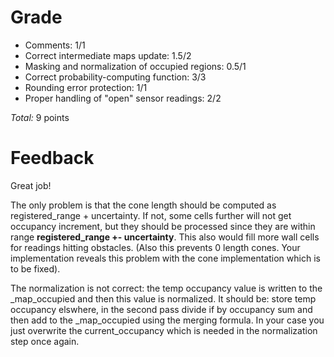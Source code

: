 Grade
=====

* Comments: 1/1
* Correct intermediate maps update: 1.5/2
* Masking and normalization of occupied regions: 0.5/1
* Correct probability-computing function: 3/3
* Rounding error protection: 1/1
* Proper handling of "open" sensor readings: 2/2

_Total:_ 9 points

Feedback
========

Great job!

The only problem is that the cone length should be computed as registered\_range + uncertainty. If not, some cells further will not get occupancy increment, but they should be processed since they are within range **registered\_range +- uncertainty**.
This also would fill more wall cells for readings hitting obstacles. (Also this prevents 0 length cones. Your implementation reveals this problem with the cone implementation which is to be fixed).

The normalization is not correct: the temp occupancy value is written to the \_map\_occupied and then this value is normalized. It should be: store temp occupancy elswhere, in the second pass divide if by occupancy sum and then add to the \_map\_occupied using the merging formula. In your case you just overwrite the current_occupancy which is needed in the normalization step once again.